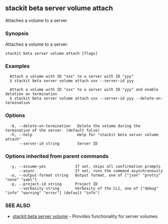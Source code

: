 ## stackit beta server volume attach

Attaches a volume to a server

### Synopsis

Attaches a volume to a server.

```
stackit beta server volume attach [flags]
```

### Examples

```
  Attach a volume with ID "xxx" to a server with ID "yyy"
  $ stackit beta server volume attach xxx --server-id yyy

  Attach a volume with ID "xxx" to a server with ID "yyy" and enable deletion on termination
  $ stackit beta server volume attach xxx --server-id yyy --delete-on-termination
```

### Options

```
  -b, --delete-on-termination   Delete the volume during the termination of the server. (default false)
  -h, --help                    Help for "stackit beta server volume attach"
      --server-id string        Server ID
```

### Options inherited from parent commands

```
  -y, --assume-yes             If set, skips all confirmation prompts
      --async                  If set, runs the command asynchronously
  -o, --output-format string   Output format, one of ["json" "pretty" "none" "yaml"]
  -p, --project-id string      Project ID
      --verbosity string       Verbosity of the CLI, one of ["debug" "info" "warning" "error"] (default "info")
```

### SEE ALSO

* [stackit beta server volume](./stackit_beta_server_volume.md)	 - Provides functionality for server volumes

